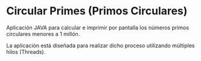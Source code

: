 # Circular Primes (Primos Circulares)

<p>Aplicación JAVA para calcular e imprimir por pantalla los números primos circulares menores a 1 millón.</p>
<p>La aplicación está diseñada para realizar dicho proceso utilizando múltiples hilos (Threads).</p>
